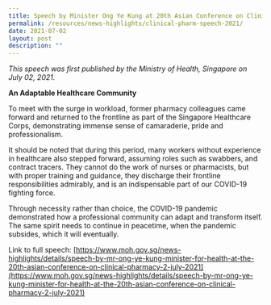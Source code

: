 ```yaml
---
title: Speech by Minister Ong Ye Kung at 20th Asian Conference on Clinical Pharmacy
permalink: /resources/news-highlights/clinical-pharm-speech-2021/
date: 2021-07-02
layout: post
description: ""
---
```

*This speech was first published by the Ministry of Health, Singapore on July 02, 2021.*

**An Adaptable Healthcare Community**

To meet with the surge in workload, former pharmacy colleagues came forward and returned to the frontline as part of the Singapore Healthcare Corps, demonstrating immense sense of camaraderie, pride and professionalism. 

It should be noted that during this period, many workers without experience in healthcare also stepped forward, assuming roles such as swabbers, and contract tracers. They cannot do the work of nurses or pharmacists, but with proper training and guidance, they discharge their frontline responsibilities admirably, and is an indispensable part of our COVID-19 fighting force. 

Through necessity rather than choice, the COVID-19 pandemic demonstrated how a professional community can adapt and transform itself. The same spirit needs to continue in peacetime, when the pandemic subsides, which it will eventually. 

Link to full speech: [https://www.moh.gov.sg/news-highlights/details/speech-by-mr-ong-ye-kung-minister-for-health-at-the-20th-asian-conference-on-clinical-pharmacy-2-july-2021](https://www.moh.gov.sg/news-highlights/details/speech-by-mr-ong-ye-kung-minister-for-health-at-the-20th-asian-conference-on-clinical-pharmacy-2-july-2021)